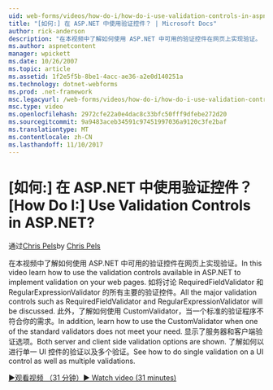 ```yaml
---
uid: web-forms/videos/how-do-i/how-do-i-use-validation-controls-in-aspnet
title: "[如何:] 在 ASP.NET 中使用验证控件？ | Microsoft Docs"
author: rick-anderson
description: "在本视频中了解如何使用 ASP.NET 中可用的验证控件在网页上实现验证。 所有主要的验证控制如..."
ms.author: aspnetcontent
manager: wpickett
ms.date: 10/26/2007
ms.topic: article
ms.assetid: 1f2e5f5b-8be1-4acc-ae36-a2e0d140251a
ms.technology: dotnet-webforms
ms.prod: .net-framework
msc.legacyurl: /web-forms/videos/how-do-i/how-do-i-use-validation-controls-in-aspnet
msc.type: video
ms.openlocfilehash: 2972cfe22a0e4dac8c33bfc50fff9dfebe272d20
ms.sourcegitcommit: 9a9483aceb34591c97451997036a9120c3fe2baf
ms.translationtype: MT
ms.contentlocale: zh-CN
ms.lasthandoff: 11/10/2017
---
```

<a name="how-do-i--use-validation-controls-in-aspnet"></a><span data-ttu-id="5e614-105">[如何:] 在 ASP.NET 中使用验证控件？</span><span class="sxs-lookup"><span data-stu-id="5e614-105">[How Do I:]  Use Validation Controls in ASP.NET?</span></span>
====================
<span data-ttu-id="5e614-106">通过[Chris Pels](https://twitter.com/chrispels)</span><span class="sxs-lookup"><span data-stu-id="5e614-106">by [Chris Pels](https://twitter.com/chrispels)</span></span>

<span data-ttu-id="5e614-107">在本视频中了解如何使用 ASP.NET 中可用的验证控件在网页上实现验证。</span><span class="sxs-lookup"><span data-stu-id="5e614-107">In this video learn how to use the validation controls available in ASP.NET to implement validation on your web pages.</span></span> <span data-ttu-id="5e614-108">如将讨论 RequiredFieldValidator 和 RegularExpressionValidator 的所有主要的验证控件。</span><span class="sxs-lookup"><span data-stu-id="5e614-108">All the major validation controls such as RequiredFieldValidator and RegularExpressionValidator will be discussed.</span></span> <span data-ttu-id="5e614-109">此外，了解如何使用 CustomValidator，当一个标准的验证程序不符合你的需求。</span><span class="sxs-lookup"><span data-stu-id="5e614-109">In addition, learn how to use the CustomValidator when one of the standard validators does not meet your need.</span></span> <span data-ttu-id="5e614-110">显示了服务器和客户端验证选项。</span><span class="sxs-lookup"><span data-stu-id="5e614-110">Both server and client side validation options are shown.</span></span> <span data-ttu-id="5e614-111">了解如何以进行单一 UI 控件的验证以及多个验证。</span><span class="sxs-lookup"><span data-stu-id="5e614-111">See how to do single validation on a UI control as well as multiple validations.</span></span>

[<span data-ttu-id="5e614-112">&#9654;观看视频 （31 分钟）</span><span class="sxs-lookup"><span data-stu-id="5e614-112">&#9654; Watch video (31 minutes)</span></span>](https://channel9.msdn.com/Blogs/ASP-NET-Site-Videos/how-do-i-use-validation-controls-in-aspnet)
